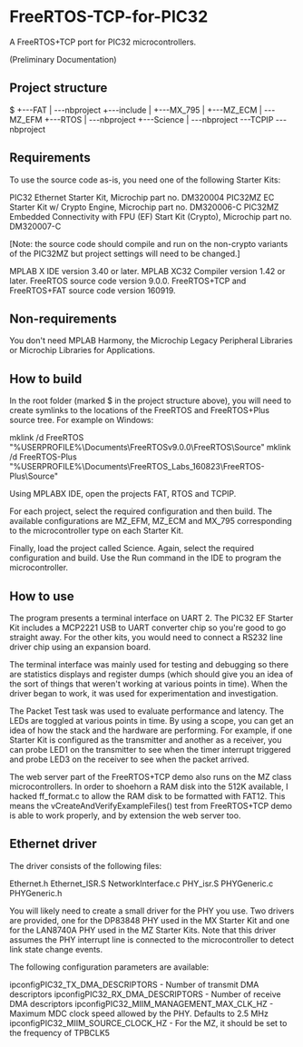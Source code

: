 # FreeRTOS-TCP-for-PIC32

A FreeRTOS+TCP port for PIC32 microcontrollers.

(Preliminary Documentation)

## Project structure

$
+---FAT
|   \---nbproject
+---include
|   +---MX_795
|   +---MZ_ECM
|   \---MZ_EFM
+---RTOS
|   \---nbproject
+---Science
|   \---nbproject
\---TCPIP
    \---nbproject

## Requirements

To use the source code as-is, you need one of the following Starter Kits:

PIC32 Ethernet Starter Kit, Microchip part no. DM320004
PIC32MZ EC Starter Kit w/ Crypto Engine, Microchip part no. DM320006-C
PIC32MZ Embedded Connectivity with FPU (EF) Start Kit (Crypto), Microchip part no. DM320007-C

[Note: the source code should compile and run on the non-crypto variants of the PIC32MZ but project settings will need to be changed.]

MPLAB X IDE version 3.40 or later.
MPLAB XC32 Compiler version 1.42 or later.
FreeRTOS source code version 9.0.0.
FreeRTOS+TCP and FreeRTOS+FAT source code version 160919.

## Non-requirements

You don't need MPLAB Harmony, the Microchip Legacy Peripheral Libraries or Microchip Libraries for Applications.

## How to build

In the root folder (marked $ in the project structure above), you will need to create symlinks to the locations of the FreeRTOS and FreeRTOS+Plus source tree.
For example on Windows:

mklink /d FreeRTOS "%USERPROFILE%\Documents\FreeRTOSv9.0.0\FreeRTOS\Source"
mklink /d FreeRTOS-Plus "%USERPROFILE%\Documents\FreeRTOS_Labs_160823\FreeRTOS-Plus\Source"

Using MPLABX IDE, open the projects FAT, RTOS and TCPIP.

For each project, select the required configuration and then build. The available configurations are MZ_EFM, MZ_ECM and MX_795 corresponding to the microcontroller type
on each Starter Kit.

Finally, load the project called Science. Again, select the required configuration and build. Use the Run command in the IDE to program the microcontroller.

## How to use

The program presents a terminal interface on UART 2. The PIC32 EF Starter Kit includes a MCP2221 USB to UART converter chip so you're good to go straight away. For
the other kits, you would need to connect a RS232 line driver chip using an expansion board.

The terminal interface was mainly used for testing and debugging so there are statistics displays and register dumps (which should give you an idea of the sort of things
that weren't working at various points in time). When the driver began to work, it was used for experimentation and investigation.

The Packet Test task was used to evaluate performance and latency. The LEDs are toggled at various points in time. By using a scope, you can get an
idea of how the stack and the hardware are performing. For example, if one Starter Kit is configured as the transmitter and another as a receiver, you can probe LED1
on the transmitter to see when the timer interrupt triggered and probe LED3 on the receiver to see when the packet arrived.

The web server part of the FreeRTOS+TCP demo also runs on the MZ class microcontrollers. In order to shoehorn a RAM disk into the 512K available, I hacked ff_format.c 
to allow the RAM disk to be formatted with FAT12. This means the vCreateAndVerifyExampleFiles() test from FreeRTOS+TCP demo is able to work properly, and by extension
the web server too.

## Ethernet driver

The driver consists of the following files:

Ethernet.h
Ethernet_ISR.S
NetworkInterface.c
PHY_isr.S
PHYGeneric.c
PHYGeneric.h

You will likely need to create a small driver for the PHY you use. Two drivers are provided, one for the DP83848 PHY used in the MX Starter Kit and one for the LAN8740A PHY
used in the MZ Starter Kits. Note that this driver assumes the PHY interrupt line is connected to the microcontroller to detect link state change events.

The following configuration parameters are available:

ipconfigPIC32_TX_DMA_DESCRIPTORS - Number of transmit DMA descriptors
ipconfigPIC32_RX_DMA_DESCRIPTORS - Number of receive DMA descriptors
ipconfigPIC32_MIIM_MANAGEMENT_MAX_CLK_HZ - Maximum MDC clock speed allowed by the PHY. Defaults to 2.5 MHz
ipconfigPIC32_MIIM_SOURCE_CLOCK_HZ - For the MZ, it should be set to the frequency of TPBCLK5

